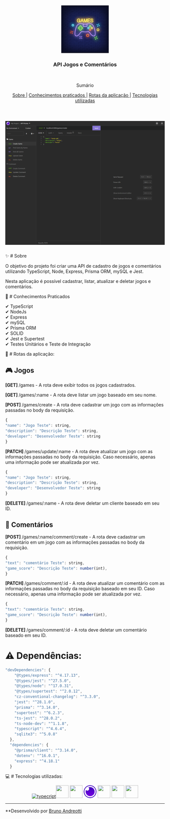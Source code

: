 <br />
<p align="center">
    <img src="./readme/controle.jpg" alt="Logo" width="150">

  <h3 align="center">API Jogos e Comentários</h3>
 <br />
  <p align="center">
     Sumário
      <p align="center">
  <a href="#sobre"> Sobre </a> |
  <a href="#conhecimentos-praticados"> Conhecimentos praticados </a> |
  <a href="#rotas-da-aplicação"> Rotas da aplicação </a> |
  <a href="#tecnologias-utilizadas"> Tecnologias utilizadas </a>      
       <br />
    <br />
    <h1 align="center">
    <img src="./readme/api.gif" alt="gif-readme">
 </h1>
  </p>
</p>

✨ # Sobre

O objetivo do projeto foi criar uma API de cadastro de jogos e comentários utilizando TypeScript, Node, Express, Prisma ORM, mySQL e Jest.

Nesta aplicação é possível cadastrar, listar, atualizar e deletar jogos e comentários.

🧪 # Conhecimentos Praticados

✔ TypeScript <br>
✔ NodeJs <br>
✔ Express <br>
✔ mySQL <br>
✔ Prisma ORM <br>
✔ SOLID <br>
✔ Jest e Supertest <br>
✔ Testes Unitários e Teste de Integração

🚦 # Rotas da aplicação:

## 🎮 Jogos

<b>[GET] </b> /games - A rota deve exibir todos os jogos cadastrados.<br>

<b>[GET] </b> /games/:name - A rota deve listar um jogo baseado em seu nome.<br>

<b>[POST] </b> /games/create - A rota deve cadastrar um jogo com as informações passadas no body da requisição.<br>

```javascript
{
"name": "Jogo Teste": string,
"description": "Descrição Teste": string,
"developer": "Desenvolvedor Teste": string
}
```

<b>[PATCH] </b> /games/update/:name - A rota deve atualizar um jogo com as informações passadas no body da requisição. Caso necessário, apenas uma informação pode ser atualizada por vez.<br>

```javascript
{
"name": "Jogo Teste": string,
"description": "Descrição Teste": string,
"developer": "Desenvolvedor Teste": string
}
```

<b>[DELETE] </b> /games/:name - A rota deve deletar um cliente baseado em seu ID.<br>

## 📄 Comentários

<b>[POST] </b> /games/:name/comment/create - A rota deve cadastrar um comentário em um jogo com as informações passadas no body da requisição.<br>

```javascript
{
"text": "comentário Teste": string,
"game_score": "Descrição Teste": number(int),
}
```

<b>[PATCH] </b> /games/comment/:id - A rota deve atualizar um comentário com as informações passadas no body da requisição baseado em seu ID. Caso necessário, apenas uma informação pode ser atualizada por vez.<br>

```javascript
{
"text": "comentário Teste": string,
"game_score": "Descrição Teste": number(int),
}
```

<b>[DELETE] </b> /games/comment/:id - A rota deve deletar um comentário baseado em seu ID.<br>

# ⚠ Dependências:

```javascript
"devDependencies": {
    "@types/express": "^4.17.13",
    "@types/jest": "^27.5.0",
    "@types/node": "^17.0.31",
    "@types/supertest": "^2.0.12",
    "cz-conventional-changelog": "^3.3.0",
    "jest": "^28.1.0",
    "prisma": "^3.14.0",
    "supertest": "^6.2.3",
    "ts-jest": "^28.0.2",
    "ts-node-dev": "^1.1.8",
    "typescript": "^4.6.4",
    "sqlite3": "^5.0.8"
  },
  "dependencies": {
    "@prisma/client": "^3.14.0",
    "dotenv": "^16.0.1",
    "express": "^4.18.1"
  }
```

💻 # Tecnologias utilizadas:

<p align="center">
<a href="https://www.typescriptlang.org"><img src="https://cdn.jsdelivr.net/gh/devicons/devicon/icons/typescript/typescript-original.svg" height="40" width="40" alt="typecript"/><a href="https://nodejs.org/en/"><img src="https://cdn.jsdelivr.net/gh/devicons/devicon/icons/nodejs/nodejs-original.svg" height="40" width="40" /></a> <a href="https://expressjs.com/pt-br/"><img src="https://img.shields.io/badge/Express.js-404D59?style=for-the-badge" height="40" width="40" /></a> <a href="https://insomnia.rest/download"><img src="https://raw.githubusercontent.com/brunoandreotti/biblioteca-backend/79c23c6a4bdd0bc6cb95463ee47741f2226cb0b1/readme/insomnia.svg" height="40" width="40" /></a> <a href="https://www.prisma.io"><img src="https://cdn.worldvectorlogo.com/logos/prisma-2.svg" height="40" width="40" /></a> <a href="https://www.mysql.com"><img src="https://cdn.jsdelivr.net/gh/devicons/devicon/icons/mysql/mysql-original-wordmark.svg" height="40" width="40" /></a> <a href="https://jestjs.io/pt-BR/"><img src="https://cdn.jsdelivr.net/gh/devicons/devicon/icons/jest/jest-plain.svg" height="40" width="40" /></a>
</p>

---

\*\*Desenvolvido por <a href="https://www.linkedin.com/in/bruno-andreotti/"> Bruno Andreotti</a>
